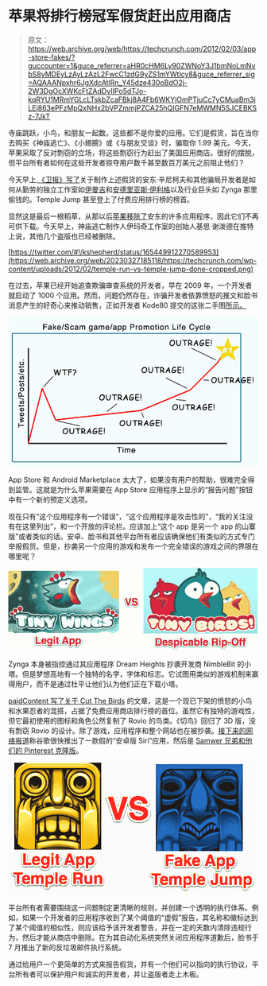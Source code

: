 # 苹果将排行榜冠军假货赶出应用商店

> 原文：<https://web.archive.org/web/https://techcrunch.com/2012/02/03/app-store-fakes/?guccounter=1&guce_referrer=aHR0cHM6Ly90ZWNoY3J1bmNoLmNvbS8yMDEyLzAyLzAzL2FwcC1zdG9yZS1mYWtlcy8&guce_referrer_sig=AQAAANpxhr6JgXdcAtlRn_Y45dze430oBdO2j-2W3DgOcXWKcFtZAdDvIIPo5dTJo-kqRYU1MRmYGLcLTskbZcaFBkj8A4Fb6WKYjOmPTjuCc7yCMuaBm3jLEj863ePFzMpQxNHx2bVPZmmjPZCA25hQIGFN7eMWMN5SJCEBKSz-7JkT>

寺庙跳跃，小鸟，和朋友一起数。这些都不是你爱的应用。它们是假货，旨在当你去购买《神庙逃亡》、《小翅膀》或《与朋友交谈》时，骗取你 1.99 美元。今天，苹果采取了反对剽窃的立场，将这些剽窃行为赶出了美国应用商店。很好的摆脱，但平台所有者如何在这些开发者掠夺用户数千甚至数百万美元之前阻止他们？

今天早上,[《卫报》写了](https://web.archive.org/web/20230327185118/http://www.guardian.co.uk/technology/appsblog/2012/feb/03/apps-apple?newsfeed=true)关于制作上述假货的安东·辛尼柯夫和其他骗局开发者是如何从勤劳的独立工作室如[伊曼吉](https://web.archive.org/web/20230327185118/https://techcrunch.com/2012/01/15/temple-run/)和[安德里亚斯·伊利格](https://web.archive.org/web/20230327185118/http://www.andreasilliger.com/)以及行业巨头如 Zynga 那里偷钱的。Temple Jump 甚至登上了付费应用排行榜的榜首。

显然这是最后一根稻草，从那以后[苹果移除了](itunes.apple.com/us/app/temple-jump/id497679126?mt=8)安东的许多应用程序，因此它们不再可供下载。今天早上，神庙逃亡制作人伊玛奇工作室的创始人基思·谢泼德在推特上说，其他几个盗版也已经被删除。

[https://twitter.com/#!/kshepherd/status/165449912270589953](https://web.archive.org/web/20230327185118/https://techcrunch.com/wp-content/uploads/2012/02/temple-run-vs-temple-jump-done-cropped.png)

在过去，苹果已经开始追查欺骗审查系统的开发者，早在 2009 年，一个开发者就启动了 1000 个应用。然而，问题仍然存在，诈骗开发者依靠愤怒的推文和脸书消息产生的好奇心来推动销售，正如开发者 Kode80 提交的这张二手图[所示。](https://web.archive.org/web/20230327185118/http://kode80.com/)

[![](img/e5a0d5fb354c46baef4da2f4f8885a1a.png "How Scam Apps Top The Charts")](https://web.archive.org/web/20230327185118/https://techcrunch.com/wp-content/uploads/2012/02/how-scam-apps-top-the-charts.png)

App Store 和 Android Marketplace 太大了，如果没有用户的帮助，很难完全得到监管。这就是为什么苹果需要在 App Store 应用程序上显示的“报告问题”按钮中有一个新的预定义选项。

现在只有“这个应用程序有一个错误”，“这个应用程序是攻击性的”，“我的关注没有在这里列出”，和一个开放的评论栏。应该加上“这个 app 是另一个 app 的山寨版”或者类似的话。安卓、脸书和其他平台所有者应该确保他们有类似的方式专门举报假货。但是，抄袭另一个应用的游戏和发布一个完全错误的游戏之间的界限在哪里呢？

[![](img/a02ead1998923ce2f1f1a8be4bb51aba.png "Tiny Wings Tiny Birds Comparison")](https://web.archive.org/web/20230327185118/https://techcrunch.com/wp-content/uploads/2012/02/tiny-wings-tiny-birds-comparison.png)

Zynga 本身被指控通过其应用程序 Dream Heights 抄袭开发商 NimbleBit 的小塔。但是梦想高地有一个独特的名字，字体和标志。它试图用类似的游戏机制来赢得用户，而不是通过杜平让他们认为他们正在下载小塔。

[paidContent 写了关于 Cut The Birds](https://web.archive.org/web/20230327185118/http://paidcontent.org/article/419-squawk-angry-birdsfruit-ninja-copy-game-ranking-number-one-in-app-store/) 的文章，这是一个现已下架的愤怒的小鸟和水果忍者的混搭，占据了免费应用商店排行榜的首位。虽然它有独特的游戏性，但它最初使用的图标和角色公然复制了 Rovio 的鸟类。《切鸟》回归了 3D 版，没有剽窃 Rovio 的设计。除了游戏，应用程序和整个网站也在被抄袭。[接下来的网络报道](https://web.archive.org/web/20230327185118/http://thenextweb.com/google/2011/12/31/that-was-quick-google-pulls-official-siri-for-android-app/)称谷歌很快推出了一款假的“安卓版 Siri”应用，然后是 [Samwer 兄弟和他们的 Pinterest 克隆版](https://web.archive.org/web/20230327185118/https://techcrunch.com/2011/12/07/pin-down-the-pinterest-clones/)。

[![](img/22caaaad39817663c17d8d38247fc931.png "Temple Run Vs Temple Jump")](https://web.archive.org/web/20230327185118/https://techcrunch.com/wp-content/uploads/2012/02/temple-run-vs-temple-jump-done-cropped1.png)

平台所有者需要围绕这一问题制定更清晰的规则，并创建一个透明的执行体系。例如，如果一个开发者的应用程序收到了某个阈值的“虚假”报告，其名称和徽标达到了某个阈值的相似性，则应该给予该开发者警告，并在一定的天数内清除违规行为，然后才能从商店中删除。在为其自动化系统突然关闭应用程序道歉后，脸书于 7 月推出了新的反垃圾邮件执行系统。

通过给用户一个更简单的方式来报告假货，并有一个他们可以指向的执行协议，平台所有者可以保护用户和诚实的开发者，并让盗版者走上木板。